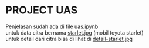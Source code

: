 # PROJECT UAS 
Penjelasan sudah ada di file [uas.ipynb](https://github.com/bintangx1902/praktikum-PC/blob/main/UAS/uas.ipynb) <br>
untuk data citra bernama [starlet.jpg](https://github.com/bintangx1902/praktikum-PC/blob/main/UAS/starlet.jpg) (mobil toyota starlet) <br>
untuk detail dari citra bisa di lihat di [detail-starlet.jpg](https://github.com/bintangx1902/praktikum-PC/blob/main/UAS/detail-starlet.jpg)
